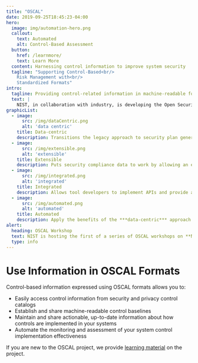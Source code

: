 ```yaml
---
title: "OSCAL"
date: 2019-09-25T18:45:23-04:00
hero:
  image: img/automation-hero.png
  callout:
    text: Automated
    alt: Control-Based Assessment
  button:
    href: /learnmore/
    text: Learn More
  content: Harnessing control information to improve system security
  tagline: "Supporting Control-Based<br/>
    Risk Management with<br/>
    Standardized Formats"
intro:
  tagline: Providing control-related information in machine-readable formats.
  text: |
    NIST, in collaboration with industry, is developing the Open Security Controls Assessment Language (OSCAL). OSCAL is a set of formats expressed in XML, JSON, and YAML. These formats provide machine-readable representations of control catalogs, control baselines, system security plans, and assessment plans and results.
graphicList:
  - image:
      src: /img/dataCentric.png
      alt: 'data centric'
    title: Data-centric
    description: Transitions the legacy approach to security plan generation and management (Word and Excel documents) to a data-centric approach based on common data standards such as XML/JSON.
  - image:
      src: /img/extensible.png
      alt: 'extensible'
    title: Extensible
    description: Puts security compliance data to work by allowing an extensible architecture that expresses security controls in both machine and human readable formats.
  - image:
      src: /img/integrated.png
      alt: 'integrated'
    title: Integrated
    description: Allows tool developers to implement APIs and provide a standards-based foundation for next generation compliance tools.
  - image:
      src: /img/automated.png
      alt: 'automated'
    title: Automated
    description: Apply the benefits of the ***data-centric*** approach to automate existing processes that are resource intensive.
alert:
  heading: OSCAL Workshop
  text: NIST is hosting the first of a series of OSCAL workshops on **November 5th, 2019** in **Gaithersburg, MD**. Please [register](https://www.nist.gov/news-events/events/2019/11/open-security-controls-assessment-language-oscal-workshop) by **October 29, 2019**. A **hackathon** will be held on **November 6th and 7th** following the workshop for tool developers that would like to work together with the OSCAL team to **develop OSCAL-based capabilities**.
  type: info
---
```


# Use Information in OSCAL Formats

Control-based information expressed using OSCAL formats allows you to:

- Easily access control information from security and privacy control catalogs
- Establish and share machine-readable control baselines
- Maintain and share actionable, up-to-date information about how controls are implemented in your systems
- Automate the monitoring and assessment of your system control implementation effectiveness

If you are new to the OSCAL project, we provide [learning material](learnmore/) on the project.
